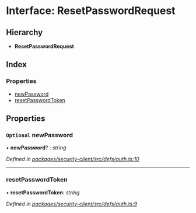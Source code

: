 # Interface: ResetPasswordRequest

## Hierarchy

* **ResetPasswordRequest**

## Index

### Properties

* [newPassword](resetpasswordrequest.md#optional-newpassword)
* [resetPasswordToken](resetpasswordrequest.md#resetpasswordtoken)

## Properties

### `Optional` newPassword

• **newPassword**? : *string*

*Defined in [packages/security-client/src/defs/auth.ts:10](https://github.com/TheSoftwareHouse/rad-modules-tools/blob/56e5326/packages/security-client/src/defs/auth.ts#L10)*

___

###  resetPasswordToken

• **resetPasswordToken**: *string*

*Defined in [packages/security-client/src/defs/auth.ts:9](https://github.com/TheSoftwareHouse/rad-modules-tools/blob/56e5326/packages/security-client/src/defs/auth.ts#L9)*
